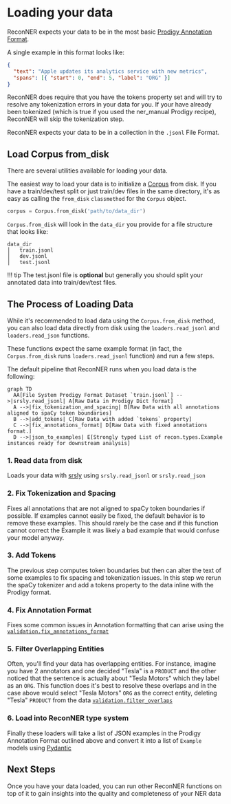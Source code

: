 # Loading your data

ReconNER expects your data to be in the most basic [Prodigy Annotation Format](https://prodi.gy/docs/api-interfaces#ner).

A single example in this format looks like:

```JSON
{
  "text": "Apple updates its analytics service with new metrics",
  "spans": [{ "start": 0, "end": 5, "label": "ORG" }]
}
```

ReconNER does require that you have the tokens property set and will try to resolve any tokenization errors in your
data for you. If your have already been tokenized (which is true if you used the ner_manual Prodigy recipe), ReconNER
will skip the tokenization step.

ReconNER expects your data to be in a collection in the `.jsonl` File Format.

## Load Corpus from_disk

There are several utilities available for loading your data.


The easiest way to load your data is to initialize a [Corpus](../api/corpus.md) from disk.
If you have a train/dev/test split or just train/dev files in the same directory, it's as easy as calling the `from_disk` `classmethod` for the `Corpus` object.

```Python
corpus = Corpus.from_disk('path/to/data_dir')
```

`Corpus.from_disk` will look in the `data_dir` you provide for a file structure that looks like:

```
data_dir
│   train.jsonl
│   dev.jsonl
│   test.jsonl
```

!!! tip
    The test.jsonl file is **optional** but generally you should split your annotated data into train/dev/test files.

## The Process of Loading Data

While it's recommended to load data using the `Corpus.from_disk` method, you can also load data directly from disk using the `loaders.read_jsonl` and `loaders.read_json` functions.

These functions expect the same example format (in fact, the `Corpus.from_disk` runs `loaders.read_jsonl` function) and run a few steps.

The default pipeline that ReconNER runs when you load data is the following:

```mermaid
graph TD
  AA[File System Prodigy Format Dataset `train.jsonl`] -->|srsly.read_jsonl| A[Raw Data in Prodigy Dict format]
  A -->|fix_tokenization_and_spacing| B[Raw Data with all annotations aligned to spaCy token boundaries]
  B -->|add_tokens| C[Raw Data with added `tokens` property]
  C -->|fix_annotations_format| D[Raw Data with fixed annotations format.]
  D -->|json_to_examples| E[Strongly typed List of recon.types.Example instances ready for downstream analysis]

```

### 1. Read data from disk
Loads your data with <a href="https://github.com/explosion/srsly" class="external-link" target="_blank">srsly</a> using `srsly.read_jsonl` or `srsly.read_json`

### 2. Fix Tokenization and Spacing
Fixes all annotations that are not aligned to spaCy token boundaries if possible. If examples cannot easily be fixed, the default behavior is to remove these
examples. This should rarely be the case and if this function cannot correct the Example it was likely a bad example that would confuse your model anyway.

### 3. Add Tokens
The previous step computes token boundaries but then can alter the text of some examples to fix spacing and tokenization issues.
In this step we rerun the spaCy tokenizer and add a tokens property to the data inline with the Prodigy format.

### 4. Fix Annotation Format
Fixes some common issues in Annotation formatting that can arise using the [`validation.fix_annotations_format`](../../api/validation/#fix_annotations_format)

### 5. Filter Overlapping Entities
Often, you'll find your data has overlapping entities. For instance, imagine you have 2 annotators and one decided "Tesla" is a `PRODUCT` and the other noticed that the sentence is actually about "Tesla Motors" which they label as an `ORG`. This function does it's best to resolve these overlaps and in the case above would select "Tesla Motors" `ORG` as the correct entity, deleting "Tesla" `PRODUCT` from the data [`validation.filter_overlaps`](../../api/validation/#filter_overlaps)

### 6. Load into ReconNER type system

Finally these loaders will take a list of JSON examples in the Prodigy Annotation Format outlined above and convert it into a list of `Example` models using <a href="https://pydantic-docs.helpmanual.io/" class="external-link" target="_blank">Pydantic</a>

## Next Steps

Once you have your data loaded, you can run other ReconNER functions on top of it to gain insights into the quality and completeness of your NER data
